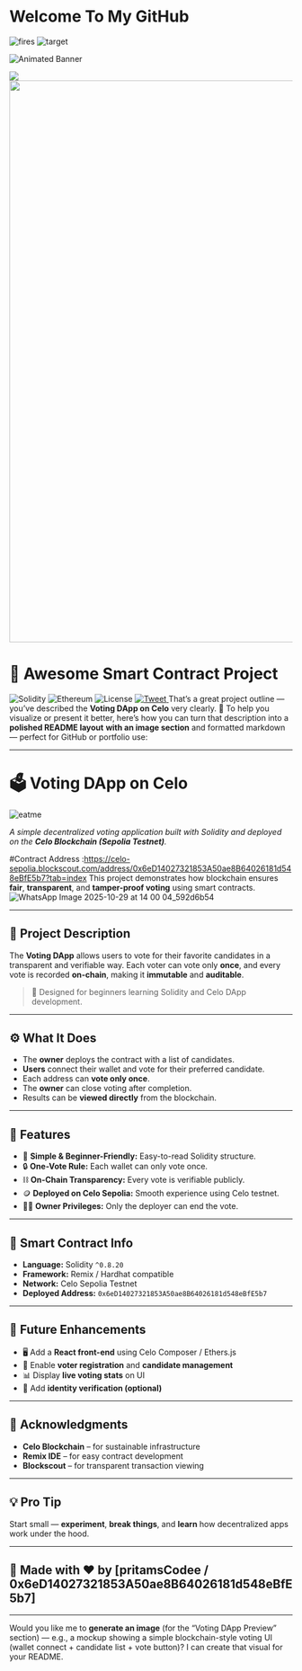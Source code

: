 # Welcome To My GitHub
![fires](https://user-images.githubusercontent.com/74038190/216122041-518ac897-8d92-4c6b-9b3f-ca01dcaf38ee.png)
![target](https://user-images.githubusercontent.com/74038190/216122069-5b8169d7-1d8e-4a13-b245-a8e4176c99f8.png)

![Animated Banner](https://user-images.githubusercontent.com/74038190/225813708-98b745f2-7d22-48cf-9150-083f1b00d6c9.gif)


<img src="https://capsule-render.vercel.app/api?type=waving&color=gradient&customColorList=6,11,20&height=120&section=footer&animation=twinkling&fontColor=fff" />
<img src="https://user-images.githubusercontent.com/74038190/212284115-f47cd8ff-2ffb-4b04-b5bf-4d1c14c0247f.gif" width="1000">

# 🚀 Awesome Smart Contract Project

![Solidity](https://img.shields.io/badge/Solidity-0.8.0-blue.svg)
![Ethereum](https://img.shields.io/badge/Ethereum-3C3C3D?logo=ethereum)
![License](https://img.shields.io/badge/License-MIT-green.svg)
<a href="https://twitter.com/intent/tweet?text=🚀%20Check%20out%20this%20incredible%20animated%20counter!">
<img src="https://readme-typing-svg.herokuapp.com?font=JetBrains+Mono&weight=600&size=16&duration=2000&pause=1500&color=1DA1F2&center=true&vCenter=true&width=300&lines=🐦+develop+the+Blocks" alt="Tweet" />
</a>
That’s a great project outline — you’ve described the **Voting DApp on Celo** very clearly. 👏
To help you visualize or present it better, here’s how you can turn that description into a **polished README layout** **with an image section** and formatted markdown — perfect for GitHub or portfolio use:

---

# 🗳️ **Voting DApp on Celo**

![eatme](https://user-images.githubusercontent.com/74038190/212284158-e840e285-664b-44d7-b79b-e264b5e54825.gif)

*A simple decentralized voting application built with Solidity and deployed on the **Celo Blockchain (Sepolia Testnet)**.*


#Contract Address :https://celo-sepolia.blockscout.com/address/0x6eD14027321853A50ae8B64026181d548eBfE5b7?tab=index
This project demonstrates how blockchain ensures **fair**, **transparent**, and **tamper-proof voting** using smart contracts.
![WhatsApp Image 2025-10-29 at 14 00 04_592d6b54](https://github.com/user-attachments/assets/ce35ba6e-6ed0-4f3b-b47c-64bbcce1a27a)

---

## 📜 **Project Description**

The **Voting DApp** allows users to vote for their favorite candidates in a transparent and verifiable way.
Each voter can vote only **once**, and every vote is recorded **on-chain**, making it **immutable** and **auditable**.

> 🧩 Designed for beginners learning Solidity and Celo DApp development.

---

## ⚙️ **What It Does**

* The **owner** deploys the contract with a list of candidates.
* **Users** connect their wallet and vote for their preferred candidate.
* Each address can **vote only once**.
* The **owner** can close voting after completion.
* Results can be **viewed directly** from the blockchain.

---

## 🌟 **Features**

* 🧠 **Simple & Beginner-Friendly:** Easy-to-read Solidity structure.
* 🔒 **One-Vote Rule:** Each wallet can only vote once.
* ⛓️ **On-Chain Transparency:** Every vote is verifiable publicly.
* 🪙 **Deployed on Celo Sepolia:** Smooth experience using Celo testnet.
* 👨‍💼 **Owner Privileges:** Only the deployer can end the vote.

---

## 📄 **Smart Contract Info**

* **Language:** Solidity `^0.8.20`
* **Framework:** Remix / Hardhat compatible
* **Network:** Celo Sepolia Testnet
* **Deployed Address:** `0x6eD14027321853A50ae8B64026181d548eBfE5b7`


---

## 🧩 **Future Enhancements**

* 🖥️ Add a **React front-end** using Celo Composer / Ethers.js
* 🧾 Enable **voter registration** and **candidate management**
* 📊 Display **live voting stats** on UI
* 🔐 Add **identity verification (optional)**

---

## 🙌 **Acknowledgments**

* **Celo Blockchain** – for sustainable infrastructure
* **Remix IDE** – for easy contract development
* **Blockscout** – for transparent transaction viewing

---

## 💡 **Pro Tip**

Start small — **experiment**, **break things**, and **learn** how decentralized apps work under the hood.

---

## 🧠 **Made with ❤️ by [pritamsCodee / 0x6eD14027321853A50ae8B64026181d548eBfE5b7]**

---

Would you like me to **generate an image** (for the “Voting DApp Preview” section) — e.g., a mockup showing a simple blockchain-style voting UI (wallet connect + candidate list + vote button)?
I can create that visual for your README.

